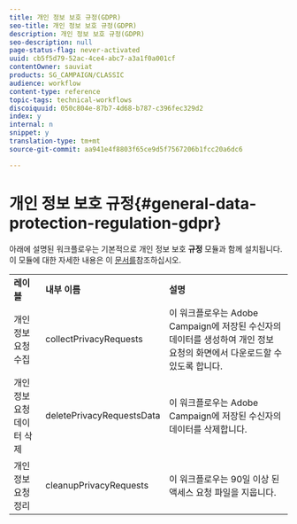 ```yaml
---
title: 개인 정보 보호 규정(GDPR)
seo-title: 개인 정보 보호 규정(GDPR)
description: 개인 정보 보호 규정(GDPR)
seo-description: null
page-status-flag: never-activated
uuid: cb5f5d79-52ac-4ce4-abc7-a3a1f0a001cf
contentOwner: sauviat
products: SG_CAMPAIGN/CLASSIC
audience: workflow
content-type: reference
topic-tags: technical-workflows
discoiquuid: 050c804e-87b7-4d68-b787-c396fec329d2
index: y
internal: n
snippet: y
translation-type: tm+mt
source-git-commit: aa941e4f8803f65ce9d5f7567206b1fcc20a6dc6

---
```



# 개인 정보 보호 규정{#general-data-protection-regulation-gdpr}

아래에 설명된 워크플로우는 기본적으로 개인 정보 보호 **규정** 모듈과 함께 설치됩니다. 이 모듈에 대한 자세한 내용은 이 [문서를](https://helpx.adobe.com/campaign/kb/acc-privacy.html)참조하십시오.

<table> 
 <tbody> 
  <tr> 
   <td> <strong>레이블</strong><br /> </td> 
   <td> <strong>내부 이름</strong><br /> </td> 
   <td> <strong>설명</strong><br /> </td> 
  </tr> 
  <tr> 
   <td> <span class="uicontrol">개인 정보 요청</span> 수집 <br /> </td> 
   <td> <span class="uicontrol">collectPrivacyRequests</span><br /> </td> 
   <td> 이 워크플로우는 Adobe Campaign에 저장된 수신자의 데이터를 생성하여 개인 정보 요청의 화면에서 다운로드할 수 있도록 합니다.<br /> </td> 
  </tr> 
  <tr> 
   <td> <span class="uicontrol">개인 정보 요청 데이터</span> 삭제 <br /> </td> 
   <td> <span class="uicontrol">deletePrivacyRequestsData</span><br /> </td> 
   <td> 이 워크플로우는 Adobe Campaign에 저장된 수신자의 데이터를 삭제합니다.<br /> </td> 
  </tr> 
  <tr> 
   <td> <span class="uicontrol">개인 정보 요청 정리</span><br /> </td> 
   <td> <span class="uicontrol">cleanupPrivacyRequests</span><br /> </td> 
   <td> 이 워크플로우는 90일 이상 된 액세스 요청 파일을 지웁니다.<br /> </td> 
  </tr> 
 </tbody> 
</table>

